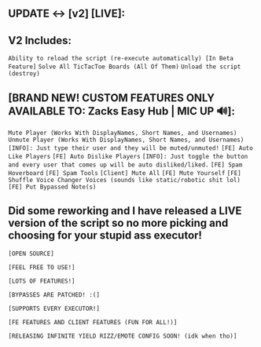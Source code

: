 ## UPDATE <-> [v2] [LIVE]:

## V2 Includes:
`Ability to reload the script (re-execute automatically) [In Beta Feature]`
`Solve All TicTacToe Boards (All Of Them)`
`Unload the script (destroy)`
## [BRAND NEW! CUSTOM FEATURES ONLY AVAILABLE TO: Zacks Easy Hub | MIC UP 🔊]:
`Mute Player (Works With DisplayNames, Short Names, and Usernames)`
`Unmute Player (Works With DisplayNames, Short Names, and Usernames)`
`[INFO]: Just type their user and they will be muted/unmuted!`
`[FE] Auto Like Players`
`[FE] Auto Dislike Players`
`[INFO]: Just toggle the button and every user that comes up will be auto disliked/liked.`
`[FE] Spam Hoverboard`
`[FE] Spam Tools`
`[Client] Mute All`
`[FE] Mute Yourself`
`[FE] Shuffle Voice Changer Voices (sounds like static/robotic shit lol)`
`[FE] Put Bypassed Note(s)`

## Did some reworking and I have released a LIVE version of the script so no more picking and choosing for your stupid ass executor!

`[OPEN SOURCE]`

`[FEEL FREE TO USE!]`

`[LOTS OF FEATURES!]`

`[BYPASSES ARE PATCHED! :(]`

`[SUPPORTS EVERY EXECUTOR!]`

`[FE FEATURES AND CLIENT FEATURES (FUN FOR ALL!)]`

`[RELEASING INFINITE YIELD RIZZ/EMOTE CONFIG SOON! (idk when tho)]`
